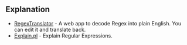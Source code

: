## Explanation

  * [RegexTranslator](https://www.regextranslator.com/) \- A web app to decode Regex into plain English. You can edit it and translate back.
  * [Explain.pl](http://rick.measham.id.au/paste/explain.pl) \- Explain Regular Expressions.